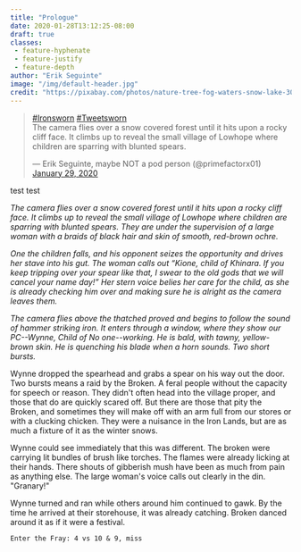 ```yaml
---
title: "Prologue"
date: 2020-01-28T13:12:25-08:00
draft: true
classes:
 - feature-hyphenate
 - feature-justify
 - feature-depth
author: "Erik Seguinte"
image: "/img/default-header.jpg"
credit: "https://pixabay.com/photos/nature-tree-fog-waters-snow-lake-3091991/"
---
```


<blockquote class="twitter-tweet"><p lang="en" dir="ltr"><a href="https://twitter.com/hashtag/Ironsworn?src=hash&amp;ref_src=twsrc%5Etfw">#Ironsworn</a> <a href="https://twitter.com/hashtag/Tweetsworn?src=hash&amp;ref_src=twsrc%5Etfw">#Tweetsworn</a><br>The camera flies over a snow covered forest until it hits upon a rocky cliff face. It climbs up to reveal the small village of Lowhope where children are sparring with blunted spears.</p>&mdash; Erik Seguinte, maybe NOT a pod person (@primefactorx01) <a href="https://twitter.com/primefactorx01/status/1222635972132663302?ref_src=twsrc%5Etfw">January 29, 2020</a></blockquote> <script async src="https://platform.twitter.com/widgets.js" charset="utf-8"></script> test test

_The camera flies over a snow covered forest until it hits upon a rocky cliff face. It climbs up to reveal the small village of Lowhope where children are sparring with blunted spears.  They are under the supervision of a large woman with a braids of black hair and skin of smooth, red-brown ochre._

_One the children falls, and his opponent seizes the opportunity and drives her stave into his gut. The woman calls out “Kione, child of Khinara. If you keep tripping over your spear like that, I swear to the old gods that we will cancel your name day!” Her stern voice belies her care for the child, as she is already checking him over and making sure he is alright as the camera leaves them._

_The camera flies above the thatched proved and begins to follow the sound of hammer striking iron. It enters through a window, where they show our PC--Wynne, Child of No one--working. He is bald, with tawny, yellow-brown skin. He is quenching his blade when a horn sounds. Two short bursts._

Wynne dropped the spearhead and grabs a spear on his way out the door. Two bursts means a raid by the Broken. A feral people without the capacity for speech or reason. They didn't often head into the village proper, and those that do are quickly scared off. But there are those that pity the Broken, and sometimes they will make off with an arm full from our stores or with a clucking chicken. They were a nuisance in the Iron Lands, but are as much a fixture of it as the winter snows.

Wynne could see immediately that this was different. The broken were carrying lit bundles of brush like torches. The flames were already licking at their hands. There shouts of gibberish mush have been as much from pain as anything else. The large woman's voice calls out clearly in the din. "Granary!"

Wynne turned and ran while others around him continued to gawk. By the time he arrived at their storehouse, it was already catching. Broken danced around it as if it were a festival.

`Enter the Fray: 4 vs 10 & 9, miss`

